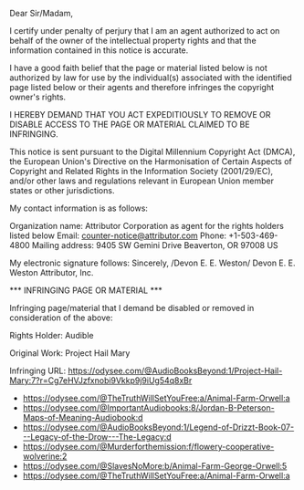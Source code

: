 Dear Sir/Madam,

I certify under penalty of perjury that I am an agent authorized to act on behalf of the owner of the intellectual property rights and that the information contained in this notice is accurate.

I have a good faith belief that the page or material listed below is not authorized by law for use by the individual(s) associated with the identified page listed below or their agents and therefore infringes the copyright owner's rights.

I HEREBY DEMAND THAT YOU ACT EXPEDITIOUSLY TO REMOVE OR DISABLE ACCESS TO THE PAGE OR MATERIAL CLAIMED TO BE INFRINGING.

This notice is sent pursuant to the Digital Millennium Copyright Act (DMCA), the European Union's Directive on the Harmonisation of Certain Aspects of Copyright and Related Rights in the Information Society (2001/29/EC), and/or other laws and regulations relevant in European Union member states or other jurisdictions.

My contact information is as follows:

Organization name: Attributor Corporation as agent for the rights holders listed below
Email: counter-notice@attributor.com
Phone: +1-503-469-4800
Mailing address:
9405 SW Gemini Drive
Beaverton, OR 97008
US

My electronic signature follows:
Sincerely,
/Devon E. E. Weston/
Devon E. E. Weston
Attributor, Inc.

*** INFRINGING PAGE OR MATERIAL ***

Infringing page/material that I demand be disabled or removed in consideration of the above:


Rights Holder: Audible

Original Work: Project Hail Mary

Infringing URL: https://odysee.com/@AudioBooksBeyond:1/Project-Hail-Mary:7?r=Cg7eHVJzfxnobi9Vkkp9j9iUg54q8xBr
- https://odysee.com/@TheTruthWillSetYouFree:a/Animal-Farm-Orwell:a
- https://odysee.com/@ImportantAudiobooks:8/Jordan-B-Peterson-Maps-of-Meaning-Audiobook:d
- https://odysee.com/@AudioBooksBeyond:1/Legend-of-Drizzt-Book-07---Legacy-of-the-Drow---The-Legacy:d
- https://odysee.com/@Murderforthemission:f/flowery-cooperative-wolverine:2 
- https://odysee.com/@SlavesNoMore:b/Animal-Farm-George-Orwell:5 
- https://odysee.com/@TheTruthWillSetYouFree:a/Animal-Farm-Orwell:a
